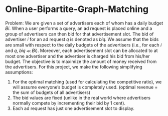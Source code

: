 # Online-Bipartite-Graph-Matching

Problem: We are given a set of advertisers each of whom has a daily budget 𝐵𝑖. When a user
performs a query, an ad request is placed online and a group of advertisers can then bid for that
advertisement slot. The bid of advertiser 𝑖 for an ad request 𝑞 is denoted as 𝑏𝑖𝑞. We assume that
the bids are small with respect to the daily budgets of the advertisers (i.e., for each 𝑖 and 𝑞, 𝑏𝑖𝑞 ≪
𝐵𝑖). Moreover, each advertisement slot can be allocated to at most one advertiser and the
advertiser is charged his bid from his/her budget. The objective is to maximize the amount of
money received from the advertisers.
For this project, we make the following simplifying assumptions:
1. For the optimal matching (used for calculating the competitive ratio), we will assume
everyone’s budget is completely used. (optimal revenue = the sum of budgets of all
advertisers)
2. The bid values are fixed (unlike in the real world where advertisers normally compete by
incrementing their bid by 1 cent).
3. Each ad request has just one advertisement slot to display.
